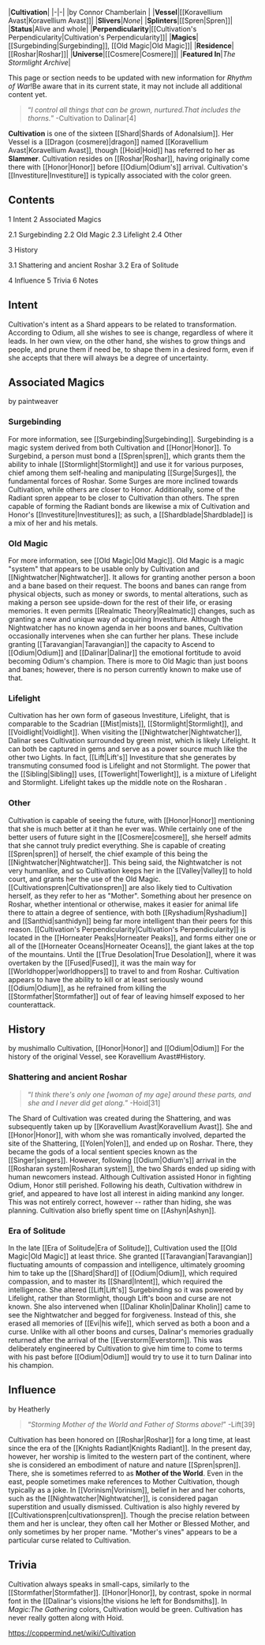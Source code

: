 |**Cultivation**|
|-|-|
|by  Connor Chamberlain |
|**Vessel**|[[Koravellium Avast\|Koravellium Avast]]|
|**Slivers**|*None*|
|**Splinters**|[[Spren\|Spren]]|
|**Status**|Alive and whole|
|**Perpendicularity**|[[Cultivation's Perpendicularity\|Cultivation's Perpendicularity]]|
|**Magics**|[[Surgebinding\|Surgebinding]], [[Old Magic\|Old Magic]]|
|**Residence**|[[Roshar\|Roshar]]|
|**Universe**|[[Cosmere\|Cosmere]]|
|**Featured In**|*The Stormlight Archive*|

This page or section needs to be updated with new information for *Rhythm of War*!Be aware that in its current state, it may not include all additional content yet.

>“*I control all things that can be grown, nurtured.That includes the thorns.*”
\-Cultivation to Dalinar[4]

**Cultivation** is one of the sixteen [[Shard\|Shards of Adonalsium]]. Her Vessel is a [[Dragon (cosmere)\|dragon]] named [[Koravellium Avast\|Koravellium Avast]], though [[Hoid\|Hoid]] has referred to her as **Slammer**. Cultivation resides on [[Roshar\|Roshar]], having originally come there with [[Honor\|Honor]] before [[Odium\|Odium's]] arrival. Cultivation's [[Investiture\|Investiture]] is typically associated with the color green.

## Contents

1 Intent
2 Associated Magics

2.1 Surgebinding
2.2 Old Magic
2.3 Lifelight
2.4 Other


3 History

3.1 Shattering and ancient Roshar
3.2 Era of Solitude


4 Influence
5 Trivia
6 Notes


## Intent
Cultivation's intent as a Shard appears to be related to transformation. According to Odium, all she wishes to see is change, regardless of where it leads. In her own view, on the other hand, she wishes to grow things and people, and prune them if need be, to shape them in a desired form, even if she accepts that there will always be a degree of uncertainty.

## Associated Magics
 by  paintweaver 
### Surgebinding
For more information, see [[Surgebinding\|Surgebinding]].
Surgebinding is a magic system derived from both Cultivation and [[Honor\|Honor]]. To Surgebind, a person must bond a [[Spren\|spren]], which grants them the ability to inhale [[Stormlight\|Stormlight]] and use it for various purposes, chief among them self-healing and manipulating [[Surge\|Surges]], the fundamental forces of Roshar. Some Surges are more inclined towards Cultivation, while others are closer to Honor. Additionally, some of the Radiant spren appear to be closer to Cultivation than others.
The spren capable of forming the Radiant bonds are likewise a mix of Cultivation and Honor's [[Investiture\|Investitures]]; as such, a [[Shardblade\|Shardblade]] is a mix of her and his metals.

### Old Magic
For more information, see [[Old Magic\|Old Magic]].
Old Magic is a magic "system" that appears to be usable only by Cultivation and [[Nightwatcher\|Nightwatcher]]. It allows for granting another person a boon and a bane based on their request. The boons and banes can range from physical objects, such as money or swords, to mental alterations, such as making a person see upside-down for the rest of their life, or erasing memories. It even permits [[Realmatic Theory\|Realmatic]] changes, such as granting a new and unique way of acquiring Investiture.
Although the Nightwatcher has no known agenda in her boons and banes, Cultivation occasionally intervenes when she can further her plans. These include granting [[Taravangian\|Taravangian]] the capacity to Ascend to [[Odium\|Odium]] and [[Dalinar\|Dalinar]] the emotional fortitude to avoid becoming Odium's champion.
There is more to Old Magic than just boons and banes; however, there is no person currently known to make use of that.

### Lifelight
Cultivation has her own form of gaseous Investiture, Lifelight, that is comparable to the Scadrian [[Mist\|mists]], [[Stormlight\|Stormlight]], and [[Voidlight\|Voidlight]]. When visiting the [[Nightwatcher\|Nightwatcher]], Dalinar sees Cultivation surrounded by green mist, which is likely Lifelight. It can both be captured in gems and serve as a power source much like the other two Lights. In fact, [[Lift\|Lift's]] Investiture that she generates by transmuting consumed food is Lifelight and not Stormlight. The power that the [[Sibling\|Sibling]] uses, [[Towerlight\|Towerlight]], is a mixture of Lifelight and Stormlight.
Lifelight takes up the middle note on the Rosharan .

### Other
Cultivation is capable of seeing the future, with [[Honor\|Honor]] mentioning that she is much better at it than he ever was. While certainly one of the better users of future sight in the [[Cosmere\|cosmere]], she herself admits that she cannot truly predict everything.
She is capable of creating [[Spren\|spren]] of herself, the chief example of this being the [[Nightwatcher\|Nightwatcher]]. This being said, the Nightwatcher is not very humanlike, and so Cultivation keeps her in the [[Valley\|Valley]] to hold court, and grants her the use of the Old Magic. [[Cultivationspren\|Cultivationspren]] are also likely tied to Cultivation herself, as they refer to her as "Mother".
Something about her presence on Roshar, whether intentional or otherwise, makes it easier for animal life there to attain a degree of sentience, with both [[Ryshadium\|Ryshadium]] and [[Santhid\|santhidyn]] being far more intelligent than their peers for this reason.
[[Cultivation's Perpendicularity\|Cultivation's Perpendicularity]] is located in the [[Horneater Peaks\|Horneater Peaks]], and forms either one or all of the [[Horneater Oceans\|Horneater Oceans]], the giant lakes at the top of the mountains. Until the [[True Desolation\|True Desolation]], where it was overtaken by the [[Fused\|Fused]], it was the main way for [[Worldhopper\|worldhoppers]] to travel to and from Roshar.
Cultivation appears to have the ability to kill or at least seriously wound [[Odium\|Odium]], as he refrained from killing the [[Stormfather\|Stormfather]] out of fear of leaving himself exposed to her counterattack.

## History
 by  mushimallo  Cultivation, [[Honor\|Honor]] and [[Odium\|Odium]]
For the history of the original Vessel, see Koravellium Avast#History.
### Shattering and ancient Roshar
>“*I think there's only one [woman of my age] around these parts, and she and I never did get along.*”
\-Hoid[31]


The Shard of Cultivation was created during the Shattering, and was subsequently taken up by [[Koravellium Avast\|Koravellium Avast]]. She and [[Honor\|Honor]], with whom she was romantically involved, departed the site of the Shattering, [[Yolen\|Yolen]], and ended up on Roshar. There, they became the gods of a local sentient species known as the [[Singer\|singers]]. However, following [[Odium\|Odium's]] arrival in the [[Rosharan system\|Rosharan system]], the two Shards ended up siding with human newcomers instead.
Although Cultivation assisted Honor in fighting Odium, Honor still perished. Following his death, Cultivation withdrew in grief, and appeared to have lost all interest in aiding mankind any longer. This was not entirely correct, however -- rather than hiding, she was planning.
Cultivation also briefly spent time on [[Ashyn\|Ashyn]].

### Era of Solitude
In the late [[Era of Solitude\|Era of Solitude]], Cultivation used the [[Old Magic\|Old Magic]] at least thrice. She granted [[Taravangian\|Taravangian]] fluctuating amounts of compassion and intelligence, ultimately grooming him to take up the [[Shard\|Shard]] of [[Odium\|Odium]], which required compassion, and to master its [[Shard\|Intent]], which required the intelligence. She altered [[Lift\|Lift's]] Surgebinding so it was powered by Lifelight, rather than Stormlight, though Lift's boon and curse are not known. She also intervened when [[Dalinar Kholin\|Dalinar Kholin]] came to see the Nightwatcher and begged for forgiveness. Instead of this, she erased all memories of [[Evi\|his wife]], which served as both a boon and a curse.
Unlike with all other boons and curses, Dalinar's memories gradually returned after the arrival of the [[Everstorm\|Everstorm]]. This was deliberately engineered by Cultivation to give him time to come to terms with his past before [[Odium\|Odium]] would try to use it to turn Dalinar into his champion.

## Influence
 by  Heatherly 
>“*Storming Mother of the World and Father of Storms above!*”
\-Lift[39]


Cultivation has been honored on [[Roshar\|Roshar]] for a long time, at least since the era of the [[Knights Radiant\|Knights Radiant]]. In the present day, however, her worship is limited to the western part of the continent, where she is considered an embodiment of nature and nature [[Spren\|spren]]. There, she is sometimes referred to as **Mother of the World**. Even in the east, people sometimes make references to Mother Cultivation, though typically as a joke. In [[Vorinism\|Vorinism]], belief in her and her cohorts, such as the [[Nightwatcher\|Nightwatcher]], is considered pagan superstition and usually dismissed.
Cultivation is also highly revered by [[Cultivationspren\|cultivationspren]]. Though the precise relation between them and her is unclear, they often call her Mother or Blessed Mother, and only sometimes by her proper name. "Mother's vines" appears to be a particular curse related to Cultivation.

## Trivia
Cultivation always speaks in small-caps, similarly to the [[Stormfather\|Stormfather]]. [[Honor\|Honor]], by contrast, spoke in normal font in the [[Dalinar's visions\|the visions he left for Bondsmiths]].
In *Magic:The Gathering* colors, Cultivation would be green.
Cultivation has never really gotten along with Hoid.


https://coppermind.net/wiki/Cultivation